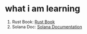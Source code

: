 # what i am learning

1. Rust Book: [Rust Book](https://doc.rust-lang.org/book/)  
2. Solana Doc: [Solana Documentation](https://solana.com/doc)